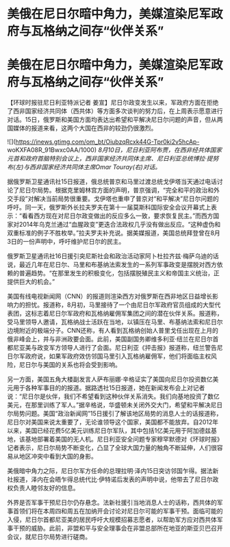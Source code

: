# 美俄在尼日尔暗中角力，美媒渲染尼军政府与瓦格纳之间存“伙伴关系”

# 美俄在尼日尔暗中角力，美媒渲染尼军政府与瓦格纳之间存“伙伴关系”

【环球时报驻尼日利亚特派记者
姜宣】尼日尔政变发生以来，军政府方面在拒绝了西非国家经济共同体（西共体）等方面多次谈判的努力后，在上周表示愿意进行对话。15日，俄罗斯和美国方面均表达出希望和平解决尼日尔问题的声音，但从两国媒体的报道来看，这两个大国在西非的较劲仍很激烈。

![](https://inews.gtimg.com/om_bt/OiubzqRcxk44G-Tpr0ki2v5hcAp-
woKXFA08R_91Bwxc0AA/1000)
_8月10日，尼日利亚阿布贾，在西非经共体国家元首和政府首脑特别会议上，西非国家经济共同体主席、尼日利亚总统博拉·提努布(左)与西非国家经济共同体主席Omar
Touray(右)对话。_

据俄罗斯卫星通讯社15日报道，俄总统普京和马里过渡总统戈伊塔当天通过电话讨论了尼日尔局势。根据克里姆林宫方面的声明，普京强调，“完全和平的政治和外交手段”对解决当前局势很重要。戈伊塔也重申了普京对“和平解决”尼日尔问题的呼吁。同一天，俄罗斯外长拉夫罗夫在第十一届莫斯科国际安全会议开幕式上表示：“看看西方现在对尼日尔政变做出的反应多么一致，要求恢复民主。”而西方国家对2014年乌克兰通过“血腥政变”更迭合法政权几乎没有做出反应。“这种虚伪和双重标准的例子不胜枚举。”拉夫罗夫补充说。据美媒报道，美国总统拜登曾在8月3日的一份声明中，呼吁维护尼日尔的民主。

俄罗斯卫星通讯社16日援引突尼斯社会和政治活动家阿卜杜拉齐兹·梅萨乌迪的话说，最近几年在尼日尔、马里和布基纳法索发生的一系列军事政变是摆脱对西方依赖的普遍趋势。“在那里发生的积极变化，包括摆脱殖民主义和帝国主义统治，正提供巨大的机会。”

美国有线电视新闻网（CNN）的报道则渲染西方对俄罗斯在西非地区日益增长影响力的担忧。报道称，8月初，马里接待了一个由尼日尔军政府官员组成的大型代表团，这标志着尼日尔军政府和瓦格纳雇佣军集团之间的潜在伙伴关系。报道称，受马里领导人邀请，瓦格纳战士活跃在当地，以镇压在马里、布基纳法索和尼日尔边境附近的极端分子。CNN还称，有人看到瓦格纳创始人普里戈任出现在上月的俄非峰会上，并与非洲政要会面。此前，美国副国务卿维多利亚·纽兰在尼日尔首都尼亚美与政变军方领导人进行了会面。尼日利亚《抨击报》报道称，纽兰警告尼日尔军政府说，如果军政府效仿邻国马里引入瓦格纳雇佣军，他们将面临主权风险，尼日尔与美国的关系也将会受到影响。

另一方面，美国五角大楼副发言人萨布丽娜·辛格证实了美国向尼日尔投资数亿美元用于各种军事目的的报道。据路透社15日报道，她在新闻发布会上对记者说：“尼日尔是伙伴，我们不希望看到这种伙伴关系消失。我们向基地投资了数亿美元，在那里训练了军人。”据辛格说，华盛顿未关闭外交大门，希望和平解决尼日尔局势问题。美国“政治新闻网”15日援引了解该地区局势的消息人士的话报道称，尼日尔对美国来说太重要了，无论谁领导这个国家，美国都不能放弃。自2012年以来，美国已经花费5亿美元训练尼日尔军队，其中包括1亿美元用于阿加德兹基地，该基地部署着美国的无人机。尼日利亚安全问题专家穆罕默德对《环球时报》记者表示，尼日尔局势不断变化，凸显了全球大国力量的触角不断延伸，人们很容易从地区冲突中看到大国的身影。

美俄暗中角力之际，尼日尔军方任命的总理拉明·泽内15日突访邻国乍得。据法新社报道，泽内在会晤乍得总统代比·伊特诺后发表的声明中说，他带去了尼日尔政权负责人睦邻友好的信息。

外界是否军事干预尼日尔仍存悬念。法新社援引当地消息人士的话称，西共体的军事首领们将在本周四和周五在加纳开会讨论对尼日尔可能的军事干预。面临可能的入侵，尼日尔首都尼亚美的居民呼吁大规模招募志愿者，以帮助军方应对西共体军事干预的威胁。此前，非盟和平与安全理事会在非盟总部所在地亚的斯亚贝巴召开会议，就尼日尔局势进行磋商。

